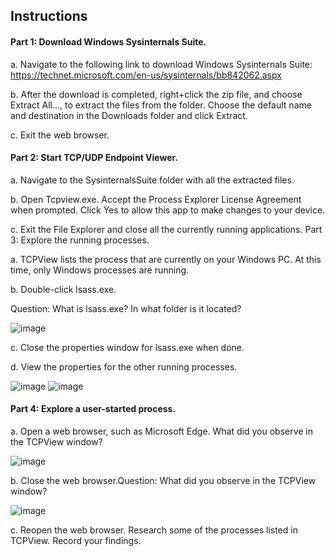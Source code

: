 
## Instructions
#### Part 1: Download Windows Sysinternals Suite.

a. Navigate to the following link to download Windows Sysinternals Suite:
https://technet.microsoft.com/en-us/sysinternals/bb842062.aspx

b. After the download is completed, right+click the zip file, and choose Extract All..., to extract the files from
the folder. Choose the default name and destination in the Downloads folder and click Extract.

c. Exit the web browser.

#### Part 2: Start TCP/UDP Endpoint Viewer.

a. Navigate to the SysinternalsSuite folder with all the extracted files.

b. Open Tcpview.exe. Accept the Process Explorer License Agreement when prompted. Click Yes to allow
this app to make changes to your device.

c. Exit the File Explorer and close all the currently running applications.
Part 3: Explore the running processes.

a. TCPView lists the process that are currently on your Windows PC. At this time, only Windows processes
are running.

b. Double-click lsass.exe.

Question:
What is lsass.exe? In what folder is it located?

![image](https://user-images.githubusercontent.com/65653010/236182031-1b2fc995-e722-4782-8e92-f6f78641bc37.png)

c. Close the properties window for lsass.exe when done.

d. View the properties for the other running processes.

![image](https://user-images.githubusercontent.com/65653010/236183521-70de92a1-998f-43fd-89e7-f0be71697aee.png)
![image](https://user-images.githubusercontent.com/65653010/236183643-299bc976-8791-445d-b574-34daab8c7cde.png)

#### Part 4: Explore a user-started process.

a. Open a web browser, such as Microsoft Edge.
What did you observe in the TCPView window?

![image](https://user-images.githubusercontent.com/65653010/236585295-9dfa8271-3e3d-44d9-a78e-f5e2443a0ba3.png)

b. Close the web browser.Question:
What did you observe in the TCPView window?

![image](https://user-images.githubusercontent.com/65653010/236585349-0464095c-0580-41bd-aabb-9411cfea82a9.png)

c. Reopen the web browser. Research some of the processes listed in TCPView. Record your findings.

